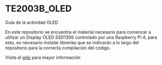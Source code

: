 # TE2003B_OLED
Guía de la actividad OLED

En este repositorio se encuentra el material necesario para comenzar a utilizar un Display OLED SSD1306 controlado por una Raspberry Pi 4; para esto, es necesario instalar librerías que se indicarán a lo largo del repositorio para la correcta compilación del código.

Visita el [wiki](https://github.com/marcos-allen/TE2003B_OLED/wiki) para mayor información
